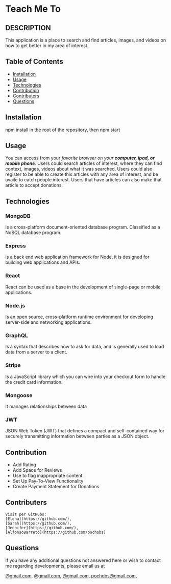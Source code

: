 # Teach Me To

  ## DESCRIPTION
  This application is a place to search and find articles, images, 
  and videos on how to get better in my area of interest.
  
  ## Table of Contents
  * [Installation](#installation)
  * [Usage](#usage)
  * [Technologies](#technologies)
  * [Contribution](#contribution)
  * [Contributers](#contributers)
  * [Questions](#questions) 
  
  ## Installation
  npm install in the root of the repository, then npm start

  ## Usage  
  You can access from your _favorite browser on your **computer, ipad, or mobile phone**_.
  Users could search articles of interest, where they can find context, images, videos about what it was searched.
  Users could also register to be able to create this articles with any area of interest, and be availe to catch people interest.
  Users that have articles can also make that article to accept donations.

  ## Technologies

  ### MongoDB
  Is a cross-platform document-oriented database program. Classified as a NoSQL database program.
  ### Express
  is a back end web application framework for Node, it is designed for building web applications and APIs.
  ### React
  React can be used as a base in the development of single-page or mobile applications.
  ### Node.js
  Is an open source, cross-platform runtime environment for developing server-side and networking applications.
  ### GraphQL
  Is a syntax that describes how to ask for data, and is generally used to load data from a server to a client.
  ### Stripe
  Is a JavaScript library which you can wire into your checkout form to handle the credit card information.
  ### Mongoose
  It manages relationships between data
  ### JWT
  JSON Web Token (JWT) that defines a compact and self-contained way for securely transmitting information between parties as a JSON object.
  

  ## Contribution
  * Add Rating
  * Add Space for Reviews
  * Use to flag inappropriate content
  * Set Up Pay-To-View Functionality
  * Create Payment Statement for Donations 
  
  ## Contributers
    Visit per GitHubs:
    [Elena](https://github.com/),
    [Sarah](https://github.com/),
    [Jennifer](https://github.com/),
    [AlfonsoBarreto](https://github.com/pochobs)

  ## Questions
  If you have any additional questions not answered here or wish to contact me regarding developments, please email us at 
  
  [@gmail.com](mailto:@gmail.com),
  [@gmail.com](mailto:@gmail.com ),
  [@gmail.com](mailto:@gmail.com),
  [pochobs@gmail.com](mailto:pochobs@gmail.com),

